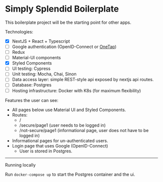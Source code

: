 # Simply Splendid Boilerplate

This boilerplate project will be the starting point for other apps.

Technologies:

- [x] NextJS + React + Typescript
- [ ] Google authentication (OpenID-Connect or [OneTap](https://developers.google.com/identity/one-tap/web/guides/get-google-api-clientid))
- [ ] Redux
- [ ] Material-UI components
- [x] Styled Components
- [ ] UI testing: Cypress
- [ ] Unit testing: Mocha, Chai, Sinon
- [ ] Data access layer: simple REST-style api exposed by nextjs api routes.
- [ ] Database: Postgres
- [ ] Hosting infrastructure: Docker with K8s (for maximum flexibility)

Features the user can see:

- All pages below use Material UI and Styled Components.
- Routes:
    - / 
    - /secure/page1 (user needs to be logged in)
    - /not-secure/page1 (informational page, user does not have to be logged in)
- Informational pages for un-authenticated users.
- Login page that uses Google (OpenID-Connect)
  - User is stored in Postgres.

---
Running locally

Run `docker-compose up` to start the Postgres container and the ui.